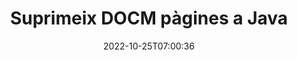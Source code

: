---
############################# Static ############################
layout: "auto-gen-merger"
date: 2022-10-25T07:00:36
draft: false
otherformats: docx dot dotm dotx epub html mht mhtml odp ods odt one otp ott pdf pps

############################# Head ############################
head_title: "Suprimeix DOCM pàgines a Java"
head_description: "Elimineu o suprimiu una sola pàgina o col·lecció de pàgines d'un fitxer DOCM a Java invertint l'ordre de les pàgines mitjançant l'API de fusió de documents."

############################# Header ############################
title: "Suprimeix DOCM pàgines a Java"
description: "Elimineu DOCM pàgines amb unes quantes línies de codi Java."
bg_image: "https://cms.admin.containerize.com/templates/aspose/App_Themes/V3/images/bg/header1.png"
bg_overlay: false
button:
    enable: true
    icon: "fas fa-arrow-down"
    label: "Baixeu la prova gratuïta"
    link: "https://downloads.groupdocs.com/merger/java"

############################# SubMenu ############################
submenu:
    enable: true

    left:
        img_alt: "GroupDocs.Merger for Java"
        image: "https://cms.admin.containerize.com/templates/groupdocs/images/product-logos/90x90-noborder/groupdocs-merger-java.png"
        product: "GroupDocs.Merger"
        platform: "Java"

    middle:
        button:

            # button loop
            - link: "https://apireference.groupdocs.com/merger/java"
              text: "Referència de l'API"

            # button loop
            - link: "https://github.com/groupdocs-merger"
              text: "Exemples de codi"

            # button loop
            - link: "https://products.groupdocs.app/merger/family"
              text: "Demostracions en directe"

            # button loop
            - link: "https://purchase.groupdocs.com/pricing/merger/java"
              text: "Preus"

    right:
        link_download: "https://downloads.groupdocs.com/merger"
        link_learn: "https://docs.groupdocs.com/merger/java"
        link_buy: "https://purchase.groupdocs.com"

############################# About ############################
about:
    enable: true
    title: "Sobre l'API GroupDocs.Merger for Java"
    content: |
        [GroupDocs.Merger for Java](/ca/merger/java/) ofereix una solució senzilla per combinar i dividir de manera segura entre una àmplia gamma de formats de documents, com ara PDF, Microsoft Office (Word, Excel, PowerPoint). , OneNote), OpenDocument, HTML, imatges i molts altres dins de les aplicacions Java. Afegint només unes poques línies del codi, realitzeu diverses operacions de documents com ara moure, eliminar, girar, intercanviar, extreure o canviar l'orientació de les pàgines dins dels documents. L'API de fusió de documents també admet la previsualització de les pàgines del document com a imatge per analitzar l'estructura del document, el format i el contingut de la pàgina.
        
        L'API GroupDocs.Merger és una opció correcta per a solucions corporatives que necessiten funcions d'eliminació de pàgines de fitxers. Aquestes API tenen una bona compatibilitat amb tots els sistemes operatius i plataformes principals, inclòs J2SE 7.0 (1.7), J2SE 8.0 (1.8), Java 10.

############################# Steps ############################
steps:
    enable: true
    title_left: "Suprimeix DOCM pàgines de fitxers a Java"
    content_left: |
        [GroupDocs.Merger for Java](/ca/merger/java/) fa que sigui fàcil per als desenvolupadors de Java eliminar una o diverses pàgines concretes dins d'un DOCM fitxer implementant uns quants passos senzills.
        
        * Inicialitzeu **RemoveOptions** amb els números de pàgina per eliminar.
        * Creeu una nova instància de **Merger** i passeu la ruta del document font com a paràmetre de constructor.
        * Truqueu a **removePages** i passeu l'objecte **RemoveOptions**.
        * Truqueu a **Save** i especifiqueu la ruta del fitxer per desar el document resultant.

    title_right: "Requisits del sistema"
    content_right: |
        Les API de GroupDocs.Merger for Java són compatibles amb totes les plataformes i sistemes operatius principals. Abans d'executar el codi següent, assegureu-vos que teniu els següents requisits previs instal·lats al vostre sistema.

        * Sistemes operatius: Microsoft Windows, Linux, MacOS
        * Entorns de desenvolupament: NetBeans, IntelliJ IDEA, Eclipse
        * Marcs: J2SE 7.0 (1.7), J2SE 8.0 (1.8), Java 10
        * Baixeu la darrera versió de GroupDocs.Merger for Java de [Maven](https://repository.groupdocs.com/webapp/#/artifacts/browse/tree/General/repo/com/groupdocs/groupdocs-merger)
         
    code: |
     {{% merger/additional-styles %}}
     {{< merger/code-merger title="Com eliminar pàgines de fitxers DOCM utilitzant el codi d'exemple Java">}}

        ```java    
        // Elimineu DOCM pàgines de fitxers mitjançant l'API de GroupDocs.Merger
        // Inicialitzeu la classe RemoveOptions amb els números de pàgina seleccionats
        RemoveOptions removeOptions = new RemoveOptions(new int[] { 3, 6 });

        // Instanciï Merger amb el document d'entrada DOCM
        Merger merger = new Merger("input.docm");

        // Truqueu al mètode removePages i passeu-li l'objecte RemoveOptions
        merger.removePages(removeOptions);
    
        // Truqueu al mètode de desar i passeu el camí del fitxer desitjat per desar el document de sortida
        merger.save("output.docm");
        ```
     {{< /merger/code-merger >}}

############################# Demos ############################
demos:
    enable: true
    title: "Demos en directe: suprimiu DOCM pàgines en línia"
    content: |
       Elimineu DOCM pàgines de fitxers ara mateix visitant el lloc web [GroupDocs.Merger Live Demos](https://products.groupdocs.app/splitter/remove-pages/docm).
       La demostració en directe té els següents avantatges.
        
############################# About Formats ############################
about_formats:
    enable: true

############################# More Formats ############################
more_formats:
    enable: true
    title: "Elimina pàgines d'altres formats de document"
    content: |
        Java documenta l'API de fusió i divisió per a formats de fitxer i imatges. Elimineu alguns dels formats de fitxer populars com s'indica a continuació.

############################# Back to top ###############################
back_to_top:
    enable: true
---